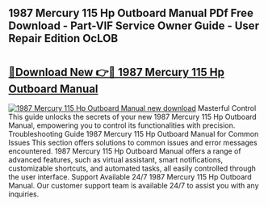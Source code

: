 ## 1987 Mercury 115 Hp Outboard Manual PDf Free Download - Part-VlF Service Owner Guide - User Repair Edition OcLOB

# <h2><a href="http://bc7380.oget.top/?id=1987+Mercury+115+Hp+Outboard+Manual">🔗Download New 👉🔴 1987 Mercury 115 Hp Outboard Manual</a></h2>

[![1987 Mercury 115 Hp Outboard Manual new download](https://i.imgur.com/5g1atiW.png)](http://bc7380.oget.top/?id=1987+Mercury+115+Hp+Outboard+Manual)
Masterful Control This guide unlocks the secrets of your new 1987 Mercury 115 Hp Outboard Manual, empowering you to control its functionalities with precision. Troubleshooting Guide 1987 Mercury 115 Hp Outboard Manual for Common Issues This section offers solutions to common issues and error messages encountered. 1987 Mercury 115 Hp Outboard Manual offers a range of advanced features, such as virtual assistant, smart notifications, customizable shortcuts, and automated tasks, all easily controlled through the user interface. Support Available 24/7 1987 Mercury 115 Hp Outboard Manual. Our customer support team is available 24/7 to assist you with any inquiries.
